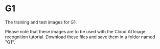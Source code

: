 # G1
The training and test images for G1.

Please note that these images are to be used with the Cloud AI Image recognition tutorial. Download these files and save them in a folder named "G1".

